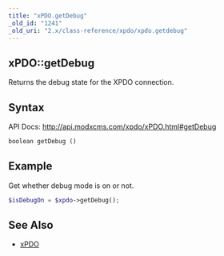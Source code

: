 ```yaml
---
title: "xPDO.getDebug"
_old_id: "1241"
_old_uri: "2.x/class-reference/xpdo/xpdo.getdebug"
---
```


## xPDO::getDebug

Returns the debug state for the XPDO connection.

## Syntax

API Docs: <http://api.modxcms.com/xpdo/xPDO.html#getDebug>

``` php 
boolean getDebug ()
```

## Example

Get whether debug mode is on or not.

``` php 
$isDebugOn = $xpdo->getDebug();
```

## See Also

- [xPDO](extending-modx/xpdo "xPDO")